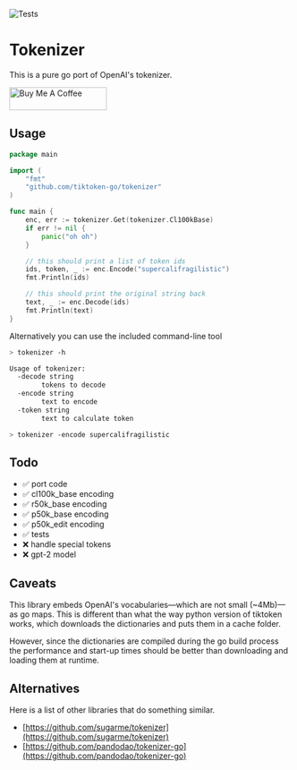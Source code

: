 ![Tests](https://github.com/tiktoken-go/tokenizer/actions/workflows/go.yml/badge.svg)

# Tokenizer

This is a pure go port of OpenAI's tokenizer.

<a href="https://www.buymeacoffee.com/mwahlmann" target="_blank"><img src="https://cdn.buymeacoffee.com/buttons/default-blue.png" alt="Buy Me A Coffee" height="41" width="174"></a>

## Usage

```go
package main

import (
    "fmt"
	"github.com/tiktoken-go/tokenizer"
)

func main {
    enc, err := tokenizer.Get(tokenizer.Cl100kBase)
    if err != nil {
        panic("oh oh")
    }

    // this should print a list of token ids
    ids, token, _ := enc.Encode("supercalifragilistic")
    fmt.Println(ids)

    // this should print the original string back
    text, _ := enc.Decode(ids)
    fmt.Println(text)
}
```

Alternatively you can use the included command-line tool

```sh
> tokenizer -h

Usage of tokenizer:
  -decode string
        tokens to decode
  -encode string
        text to encode
  -token string
        text to calculate token

> tokenizer -encode supercalifragilistic
```

## Todo

- ✅ port code
- ✅ cl100k_base encoding
- ✅ r50k_base encoding
- ✅ p50k_base encoding
- ✅ p50k_edit encoding
- ✅ tests
- ❌ handle special tokens
- ❌ gpt-2 model

## Caveats

This library embeds OpenAI's vocabularies—which are not small (~4Mb)— as go
maps. This is different than what the way python version of tiktoken works, 
which downloads the dictionaries and puts them in a cache folder.

However, since the dictionaries are compiled during the go build process
the performance and start-up times should be better than downloading and loading
them at runtime.

## Alternatives

Here is a list of other libraries that do something similar.

- [https://github.com/sugarme/tokenizer](https://github.com/sugarme/tokenizer)
- [https://github.com/pandodao/tokenizer-go](https://github.com/pandodao/tokenizer-go)


